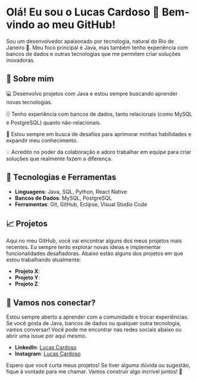 # Olá! Eu sou o Lucas Cardoso 👋 Bem-vindo ao meu GitHub!

Sou um desenvolvedor apaixonado por tecnologia, natural do Rio de Janeiro 🌴. Meu foco principal é Java, mas também tenho experiência com bancos de dados e outras tecnologias que me permitem criar soluções inovadoras.

## 🚀 Sobre mim

💻 Desenvolvo projetos com Java e estou sempre buscando aprender novas tecnologias.

🗄️ Tenho experiência com bancos de dados, tanto relacionais (como MySQL e PostgreSQL) quanto não-relacionais.

🌱 Estou sempre em busca de desafios para aprimorar minhas habilidades e expandir meu conhecimento.

💡 Acredito no poder da colaboração e adoro trabalhar em equipe para criar soluções que realmente fazem a diferença.

## 🔧 Tecnologias e Ferramentas

- **Linguagens**: Java, SQL, Python, React Native 
- **Bancos de Dados**: MySQL, PostgreSQL
- **Ferramentas**: Git, GitHub, Eclipse, Visual Studio Code

## 📈 Projetos

Aqui no meu GitHub, você vai encontrar alguns dos meus projetos mais recentes. Eu sempre tento explorar novas ideias e implementar funcionalidades desafiadoras. Abaixo estão alguns dos projetos em que estou trabalhando atualmente:

- **Projeto X**: 
- **Projeto Y**: 
- **Projeto Z**: 

## 🌟 Vamos nos conectar?

Estou sempre aberto a aprender com a comunidade e trocar experiências. Se você gosta de Java, bancos de dados ou qualquer outra tecnologia, vamos conversar! Você pode me encontrar nas redes sociais abaixo ou abrir uma issue por aqui mesmo.

- **LinkedIn**: [Lucas Cardoso](www.linkedin.com/in/lc4rdosodev)
- **Instagram**: [Lucas Cardoso](https://www.instagram.com/_lcardoso021/)

Espero que você curta meus projetos! Se tiver alguma dúvida ou sugestão, fique à vontade para me chamar. Vamos construir algo incrível juntos! 🚀

